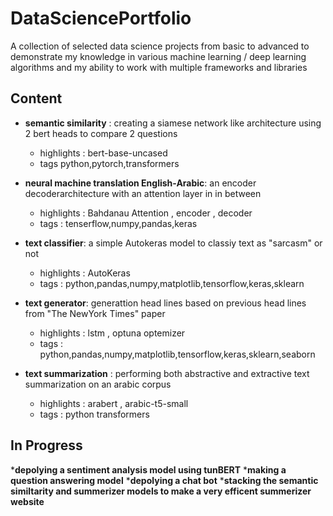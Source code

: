 # DataSciencePortfolio
A collection of selected data science projects from basic to advanced to demonstrate my knowledge in various machine learning / deep learning algorithms and my ability to work with multiple frameworks and libraries  

## Content

* __semantic similarity__ : creating a siamese network like architecture using 2 bert heads to compare 2 questions
  * highlights : bert-base-uncased
  * tags python,pytorch,transformers
  

* __neural machine translation English-Arabic__: an encoder decoderarchitecture with an attention layer in in between
  * highlights : Bahdanau Attention , encoder , decoder 
  * tags : tenserflow,numpy,pandas,keras
  

*  __text classifier__: a simple Autokeras model to classiy text as "sarcasm" or not
   * highlights : AutoKeras
   * tags : python,pandas,numpy,matplotlib,tensorflow,keras,sklearn
 

* __text generator__: generattion head lines based on previous head lines from "The NewYork Times" paper 
  * highlights : lstm , optuna optemizer 
  * tags : python,pandas,numpy,matplotlib,tensorflow,keras,sklearn,seaborn
  

* __text summarization__ : performing both abstractive and extractive text summarization on an arabic corpus
  * highlights : arabert , arabic-t5-small
  * tags : python transformers

## In Progress
*__depolying a sentiment analysis model using tunBERT__ 
*__making a question answering model__
*__depolying a chat bot__
*__stacking the semantic similtarity and summerizer models to make a very efficent summerizer website__


